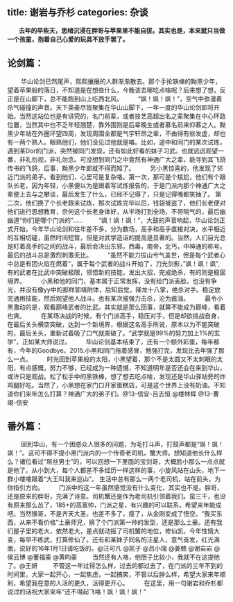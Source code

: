 title: 谢岩与乔杉
categories: 杂谈
---


**&nbsp;&nbsp;&nbsp;&nbsp;&nbsp;&nbsp;&nbsp;&nbsp;去年的早些天，思绪沉浸在胖哥与苹果里不能自拔。其实也是，本来就只当做一个孩童，抱着自己心爱的玩具不放手罢了。**

## 论剑篇：

&nbsp;&nbsp;&nbsp;&nbsp;&nbsp;&nbsp;&nbsp;&nbsp;华山论剑已然尾声，熙熙攘攘的人群渐渐散去。那个手抡铁棒的黝黑少年，望着苹果般的落日，不知道是在想些什么，今晚该去哪吃点啥呢？后来想了想，反正是在山脚下，总不能跑到山上吃西北风。
    &nbsp;&nbsp;&nbsp;&nbsp;&nbsp;&nbsp;&nbsp;&nbsp;“飒！飒！飒！”，空气中弥漫着杀气碰撞的声音。天下英豪尽皆聚集在华山山脚下，一年一度的华山论剑即将开始。当然这站位也是有讲究的，名门前辈，或者技艺高超出名之辈聚集在中心环路位置，当然其中也不乏年轻翘楚，靠外围则是后辈晚生或者慕名前来仰慕之人。黝黑少年站在外圈环望四周，发现周围全都是气宇轩昂之辈，不由得有些发虚，却也有一两个熟人。眼熟他们，他们没见过他就是咯。比如，途中和同门的某次试炼，遇到某Dor的门派，突然被同门发现，还有如此好看的妹子习武。也就远远观望一番，非礼勿视，非礼勿念。可没想到同门之中竟然有神通广大之辈，能寻到其飞鸽传书的飞鸽，后事，黝黑少年郎就不得而知了。
    &nbsp;&nbsp;&nbsp;&nbsp;&nbsp;&nbsp;&nbsp;&nbsp;另小黑惊喜的，他发现了邻近门派的弟子。看到他们，心里可是复杂咯。第一次，那可是个尴尬，他们有个跟队长老，因为年轻，小黑便以为是跟着写试炼报告的，于是门派内那个神通广大之辈便上去与之攀谈，最后发生了什么，已经不记得了，只是记得嘴都笑抽了。
第二次，他们换了个长老跟来试炼，那次试炼完毕以后，钱袋被盗了，他们长老便对他们进行思想教育，奈何这个长老身体好，从半场打到全场，不带喘气的，最后幽幽道“你们是哪个门派的”……
    &nbsp;&nbsp;&nbsp;&nbsp;&nbsp;&nbsp;&nbsp;&nbsp;“飒！飒！飒！“，大鼓的声音响起，华山论剑正式开始，今年华山论剑和往年差不多，分为数场，高手和高手直接对决，水平相近的互相切磋，虽然时间短暂，但是对武学造诣的提高是显著的。当然，人们目光总是盯着高手的之间的战斗，最后会决出东邪，西毒，南帝，北丐，中神通的称号。最后的战斗总是激烈刺激无比。
    &nbsp;&nbsp;&nbsp;&nbsp;&nbsp;&nbsp;&nbsp;&nbsp;“虽然不能力拔山兮气盖世，但是每个武者心中总是有团火焰在燃着“，属于每个武者的战斗开始了，刀光剑影，”飒！飒！飒”,有的武者在比武中突破极限，领悟新的技能，发出大招，完成绝杀，有的则是稳固境界。
    &nbsp;&nbsp;&nbsp;&nbsp;&nbsp;&nbsp;&nbsp;&nbsp;小黑和他的同门，基本属于正常发挥，没有给门派丢脸，也没有争光，并没有像yy中的那样郭靖附体，后知后觉，降龙十八掌，绝杀对手。稳定放完通用技能，然后观望他人战斗。也有某次被强力击杀，沦为酱油。
    &nbsp;&nbsp;&nbsp;&nbsp;&nbsp;&nbsp;&nbsp;&nbsp;最令小黑激动的是，观看巅峰武者的比武。其实就是那么回事，就算不能成为巅峰，看着也爽。
    &nbsp;&nbsp;&nbsp;&nbsp;&nbsp;&nbsp;&nbsp;&nbsp;在某场决战的时候，有个门派高手，稳压对手，但是却欲挑战自身，在最后关头横空突破，达到一个新境界，根据这名高手所说，原本以为不能突破的，最后关头，重新试着吸了口气就突破了。“武学就是99%的努力加上1%的玄学”，正如某大师说过。
    &nbsp;&nbsp;&nbsp;&nbsp;&nbsp;&nbsp;&nbsp;&nbsp;华山论剑基本结束了，还有一个额外彩蛋，每年都有，今年的Goodbye，2015.小黑和同门拖着感冒，勉强打完，发现比去年强了那么一点。
    &nbsp;&nbsp;&nbsp;&nbsp;&nbsp;&nbsp;&nbsp;&nbsp;时光回到苹果般的太阳，小黑望着，那个不是太圆又不太刺眼的太阳，有点感慨，努力不够，已经成为一种遗憾，不知道明年是否还会在来到华山，或许只是观战。松了松手中的黑铁棒，想了想去吃点啥，发现还是华山驿站旁的炸鸡腿好吃。当然了，小黑想在家门口开家蛋糕店，可是这个世界上没有奶油。不知道你们来年怎么打算？神通广大的弟子们。@13-信安-吕志恒 @楼林辉 @13-曹翊-信安 
    
## 番外篇：

&nbsp;&nbsp;&nbsp;&nbsp;&nbsp;&nbsp;&nbsp;&nbsp;回到华山，有一个困惑众人很多的问题，为毛打斗声，打鼓声都是“飒！飒！飒！”。这可不得不提小黑门派内的一个传奇老司机，蟹大师。想知道他长什么样么？诸位看过“屌丝男士”的，可以回想一下里面的宝剑哥，大概脸小那么一点点就是他了。从小到大，每个人都差不多经历一样这样的事，小旋风站在山头，地下一群小喽喽跟着“大王叫我来巡山”。
生活中总有那么一两个老司机，站在前头，为你指引方向。
    &nbsp;&nbsp;&nbsp;&nbsp;&nbsp;&nbsp;&nbsp;&nbsp;门派中的这一年虽然感觉没有什么变化，其实也不是。胖哥，还是原来的胖哥，充满了诗意。司机蟹还是作为老司机引领着我们。蛮三干，也没有原来那么怂了，185+的高富帅，门派之星，有兴趣的可以联系，希望来年能成吧。当然猴哥，不是齐天大圣，也差不多了，瘦了，从金刚变成了悟空。“我买东西，从来不看价格”土豪师兄，换了个门派第一帅的发型，还是那么土豪。还有我们屋子里的老大，依然老大，差点就动摇了司机蟹的地位，修仙凯，今年性情大变，每早不练武，打算修仙了。还有和某妹子同名的汪星人，意气奋发，红光满面，说好的16年1月1日请吃饭的。@汪可凡 @凯子 @吕小瑞 @姜赣 @谢岩岩 @侯云博 @董福豪 @黄昀豪 
    &nbsp;&nbsp;&nbsp;&nbsp;&nbsp;&nbsp;&nbsp;&nbsp;当然还有人咯，他胆子比较小，我就不在这提他了。@王妍 
    &nbsp;&nbsp;&nbsp;&nbsp;&nbsp;&nbsp;&nbsp;&nbsp;不管这一年过得怎么样，过去的都过去了，在门派的三年不到的时间里，大家一起开心，一起焦虑，一起搞笑，不管以后肿么样，希望大家来年顺利，希望我在意的人活的更久，活得更开心。
    &nbsp;&nbsp;&nbsp;&nbsp;&nbsp;&nbsp;&nbsp;&nbsp;在这里，用一句谢岩和乔杉都说过的话祝大家来年“还不得起飞咯！飒！飒！飒！”
